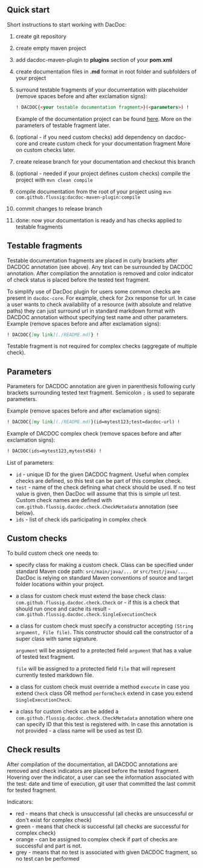 ## Quick start
Short instructions to start working with DacDoc:

1. create git repository
2. create empty maven project
3. add dacdoc-maven-plugin to **plugins** section of your **pom.xml**
4. create documentation files in **.md** format in root folder and subfolders of your project
5. surround testable fragments of your documentation with placeholder (remove spaces before and after exclamation signs):
   ```markdown
   ! DACDOC{<your testable documentation fragment>}(<parameters>) !
   ```
   Example of the documentation project can be found [here](./dacdoc-maven-plugin-test). More on the parameters of testable fragment later.
   
6. (optional - if you need custom checks) add dependency on dacdoc-core and create custom check for your documentation fragment
    More on custom checks later.
      
7. create release branch for your documentation and checkout this branch
8. (optional - needed if your project defines custom checks) compile the project with `mvn clean compile`
9. compile documentation from the root of your project using `mvn com.github.flussig:dacdoc-maven-plugin:compile`
10. commit changes to release branch
11. done: now your documentation is ready and has checks applied to testable fragments

## Testable fragments
Testable documentation fragments are placed in curly brackets after DACDOC annotation (see above). Any text can be surrounded by DACDOC annotation. After compilation the annotation is removed and color indicator of check status is placed before the tested text fragment.

To simplify use of DacDoc plugin for users some common checks are present in `dacdoc-core`. For example, check for 2xx response for url. In case a user wants to check availability of a resource (with absolute and relative paths) they can just surround url in standard markdown format with DACDOC annotation without specifying test name and other parameters.
Example (remove spaces before and after exclamation signs):
```markdown
! DACDOC{[my link](./README.md)} !
```

Testable fragment is not required for complex checks (aggregate of multiple check).

## Parameters
Parameters for DACDOC annotation are given in parenthesis following curly brackets surrounding tested text fragment.
Semicolon `;` is used to separate parameters.

Example (remove spaces before and after exclamation signs):
```markdown
! DACDOC{[my link](./README.md)}(id=mytest123;test=dacdoc-url) !
```
Example of DACDOC complex check (remove spaces before and after exclamation signs):
```markdown
! DACDOC(ids=mytest123,mytest456) !
```

List of parameters:
* `id` - unique ID for the given DACDOC fragment. Useful when complex checks are defined, so this test can be part of this complex check.
* `test` - name of the check defining what check should be used. If no test value is given, then DacDoc will assume that this is simple url test. Custom check names are defined with `com.github.flussig.dacdoc.check.CheckMetadata` annotation (see below).
* `ids` - list of check ids participating in complex check

## Custom checks
To build custom check one needs to:
* specify class for making a custom check. Class can be specified under standard Maven code path: `src/main/java/...` or `src/test/java/...`. DacDoc is relying on standard Maven conventions of source and target folder locations within your project.
* a class for custom check must extend the base check class: `com.github.flussig.dacdoc.check.Check` or - if this is a check that should run once and cache its result - `com.github.flussig.dacdoc.check.SingleExecutionCheck`
* a class for custom check must specify a constructor accepting `(String argument, File file)`. This constructor should call the constructor of a super class with same signature.
  
  `argument` will be assigned to a protected field `argument` that has a value of tested text fragment.
  
  `file` will be assigned to a protected field `file` that will represent currently tested markdown file.
* a class for custom check must override a method `execute` in case you extend `Check` class OR method `performCheck` extend in case you extend `SingleExecutionCheck`.
* a class for custom check can be added a `com.github.flussig.dacdoc.check.CheckMetadata` annotation where one can specify ID that this test is registered with. 
  In case this annotation is not provided - a class name will be used as test ID.

## Check results
After compilation of the documentation, all DACDOC annotations are removed and check indicators are placed before the tested fragment.
Hovering over the indicator, a user can see the information associated with the test: date and time of execution, git user that committed the last commit for tested fragment.

Indicators:
* red - means that check is unsuccessful (all checks are unsuccessful or don't exist for complex check)
* green - means that check is successful (all checks are successful for complex check)
* orange - can be assigned to complex check if part of checks are successful and part is not.
* grey -  means that no test is associated with given DACDOC fragment, so no test can be performed
